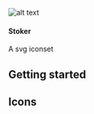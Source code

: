 ![alt text](https://afterburner.io/stoker-git.svg "Stoker - A svg iconset")
#### Stoker
A svg iconset

## Getting started

## Icons

